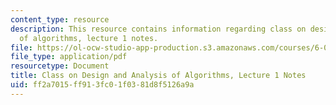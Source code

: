 ```yaml
---
content_type: resource
description: This resource contains information regarding class on design and analysis
  of algorithms, lecture 1 notes.
file: https://ol-ocw-studio-app-production.s3.amazonaws.com/courses/6-046j-design-and-analysis-of-algorithms-spring-2015/ff2a7015ff913fc01f0381d8f5126a9a_MIT6_046JS15_lec01.pdf
file_type: application/pdf
resourcetype: Document
title: Class on Design and Analysis of Algorithms, Lecture 1 Notes
uid: ff2a7015-ff91-3fc0-1f03-81d8f5126a9a
---
```

